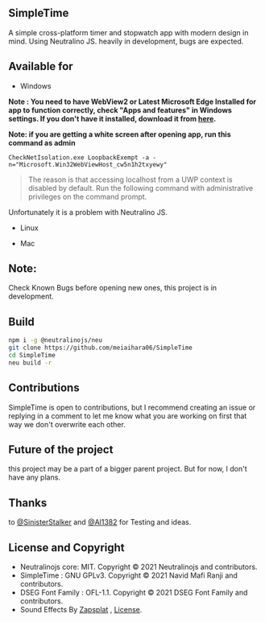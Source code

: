 ## SimpleTime
A simple cross-platform timer and stopwatch app with modern design in mind. Using Neutralino JS. heavily in development, bugs are expected.

## Available for
- Windows 

**Note : You need to have WebView2 or Latest Microsoft Edge Installed for app to function correctly, check "Apps and features" in Windows settings. If you don't have it installed, download it from [here](https://developer.microsoft.com/en-us/microsoft-edge/webview2/#download-section).**

**Note: if you are getting a white screen after opening app, run this command as admin**

```CheckNetIsolation.exe LoopbackExempt -a -n="Microsoft.Win32WebViewHost_cw5n1h2txyewy"```
> The reason is that accessing localhost from a UWP context is disabled by default. Run the following command with administrative privileges on the command prompt. 

Unfortunately it is a problem with Neutralino JS.

- Linux

- Mac

## Note:
Check Known Bugs before opening new ones, this project is in development.

## Build
```bash
npm i -g @neutralinojs/neu
git clone https://github.com/meiaihara06/SimpleTime
cd SimpleTime
neu build -r
```

## Contributions

SimpleTime is open to contributions, but I recommend creating an issue or replying in a comment to let me know what you are working on first that way we don't overwrite each other.

## Future of the project
this project may be a part of a bigger parent project. But for now, I don't have any plans.

## Thanks
to [@SinisterStalker](https://github.com/sinisterstalker) and [@Al1382](https://github.com/Al1382) for Testing and ideas.

## License and Copyright
- Neutralinojs core: MIT. Copyright © 2021 Neutralinojs and contributors.
- SimpleTime :  GNU GPLv3. Copyright © 2021 Navid Mafi Ranji and contributors.
- DSEG Font Family : OFL-1.1. Copyright © 2021 DSEG Font Family and contributors.
- Sound Effects By [Zapsplat](https://www.zapsplat.com) , [License](https://www.zapsplat.com/license-type/standard-license/).